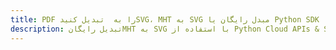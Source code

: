 ---title: PDF را به  تبدیل کنیدSVG، MHT به SVG مبدل رایگان یا Python SDKdescription: تبدیل رایگانMHT به SVG با استفاده از Python Cloud APIs & SDK همچنین اسناد PDF را در Cloud ایجاد، ویرایش و رندر کنید.---